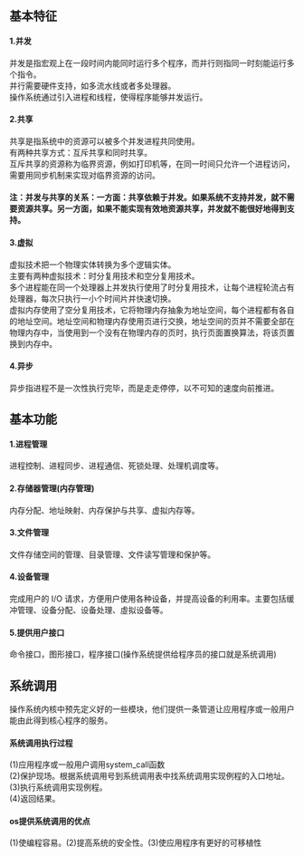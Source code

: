 ## 基本特征 
#### 1.并发
并发是指宏观上在一段时间内能同时运行多个程序，而并行则指同一时刻能运行多个指令。  
并行需要硬件支持，如多流水线或者多处理器。  
操作系统通过引入进程和线程，使得程序能够并发运行。  
#### 2.共享 
共享是指系统中的资源可以被多个并发进程共同使用。  
有两种共享方式：互斥共享和同时共享。  
互斥共享的资源称为临界资源，例如打印机等，在同一时间只允许一个进程访问，需要用同步机制来实现对临界资源的访问。 
#### 注：并发与共享的关系：一方面：共享依赖于并发。如果系统不支持并发，就不需要资源共享。另一方面，如果不能实现有效地资源共享，并发就不能很好地得到支持。
#### 3.虚拟
虚拟技术把一个物理实体转换为多个逻辑实体。  
主要有两种虚拟技术：时分复用技术和空分复用技术。  
多个进程能在同一个处理器上并发执行使用了时分复用技术，让每个进程轮流占有处理器，每次只执行一小个时间片并快速切换。  
虚拟内存使用了空分复用技术，它将物理内存抽象为地址空间，每个进程都有各自的地址空间。地址空间和物理内存使用页进行交换，地址空间的页并不需要全部在物理内存中，当使用到一个没有在物理内存的页时，执行页面置换算法，将该页置换到内存中。
#### 4.异步
异步指进程不是一次性执行完毕，而是走走停停，以不可知的速度向前推进。 
## 基本功能 
#### 1.进程管理
进程控制、进程同步、进程通信、死锁处理、处理机调度等。
#### 2.存储器管理(内存管理)
内存分配、地址映射、内存保护与共享、虚拟内存等。
#### 3.文件管理
文件存储空间的管理、目录管理、文件读写管理和保护等。
#### 4.设备管理
完成用户的 I/O 请求，方便用户使用各种设备，并提高设备的利用率。主要包括缓冲管理、设备分配、设备处理、虛拟设备等。
#### 5.提供用户接口
命令接口，图形接口，程序接口(操作系统提供给程序员的接口就是系统调用)
## 系统调用
操作系统内核中预先定义好的一些模块，他们提供一条管道让应用程序或一般用户能由此得到核心程序的服务。  
#### 系统调用执行过程
(1)应用程序或一般用户调用system_call函数  
(2)保护现场。根据系统调用号到系统调用表中找系统调用实现例程的入口地址。  
(3)执行系统调用实现例程。  
(4)返回结果。
#### os提供系统调用的优点
(1)使编程容易。(2)提高系统的安全性。(3)使应用程序有更好的可移植性
